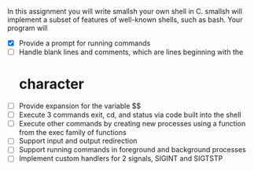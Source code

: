 In this assignment you will write smallsh your own shell in C. smallsh will
implement a subset of features of well-known shells, such as bash. Your program
will

- [x] Provide a prompt for running commands
- [ ] Handle blank lines and comments, which are lines beginning with the
  # character
- [ ] Provide expansion for the variable $$
- [ ] Execute 3 commands exit, cd, and status via code built into the shell
- [ ] Execute other commands by creating new processes using a function from
  the exec family of functions
- [ ] Support input and output redirection
- [ ] Support running commands in foreground and background processes
- [ ] Implement custom handlers for 2 signals, SIGINT and SIGTSTP
